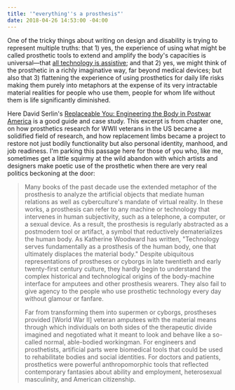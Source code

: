 ```yaml
---
title: '"everything''s a prosthesis"'
date: 2018-04-26 14:53:00 -04:00
---
```


One of the tricky things about writing on design and disability is trying to represent multiple truths: that 1) yes, the experience of using what might be called prosthetic tools to extend and amplify the body's capacities is universal—that [all technology is assistive](https://www.wired.com/2014/10/all-technology-is-assistive/); and that 2) yes, we might think of the prosthetic in a richly imaginative way, far beyond medical devices; but also that 3) flattening the experience of using prosthetics for daily life risks making them purely into metaphors at the expense of its very intractable material realities for people who use them, people for whom life without them is life significantly diminished.

Here David Serlin's [Replaceable You: Engineering the Body in Postwar America](https://www.indiebound.org/book/9780226748849) is a good guide and case study. This excerpt is from chapter one, on how prosthetics research for WWII veterans in the US became a solidified field of research, and how replacement limbs became a project to restore not just bodily functionality but also personal identity, manhood, and job readiness. I'm parking this passage here for those of you who, like me, sometimes get a little squirmy at the wild abandon with which artists and designers make poetic use of the prosthetic when there are very real politics beckoning at the door:

>Many books of the past decade use the extended metaphor of the prosthesis to analyze the artificial objects that mediate human relations as well as cyberculture's mandate of virtual reality. In these works, a prosthesis can refer to any machine or technology that intervenes in human subjectivity, such as a telephone, a computer, or a sexual device. As a result, the prosthesis is regularly abstracted as a postmodern tool or artifact, a symbol that reductively dematerializes the human body. As Katherine Woodward has written, "Technology serves fundamentally as a prosthesis of the human body, one that ultimately displaces the material body." Despite ubiquitous representations of prostheses or cyborgs in late twentieth and early twenty-first century culture, they hardly begin to understand the complex historical and technological origins of the body-machine interface for amputees and other prosthesis wearers. They also fail to give agency to the people who use prosthetic technology every day without glamour or fanfare.
>
>Far from transforming them into supermen or cyborgs, prostheses provided [World War II] veteran amputees with the material means through which individuals on both sides of the therapeutic divide imagined and negotiated what it meant to look and behave like a so-called normal, able-bodied workingman. For engineers and prosthetists, artificial parts were biomedical tools that could be used to rehabilitate bodies and social identities. For doctors and patients, prosthetics were powerful anthropomorphic tools that reflected contemporary fantasies about ability and employment, heterosexual masculinity, and American citizenship.